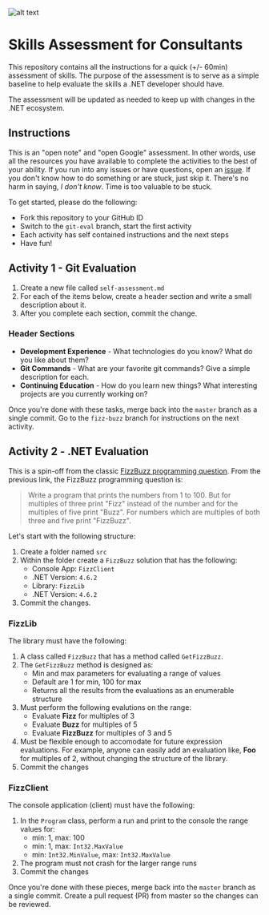 ![alt text](http://lozanotek.com/images/logo.gif "Created by Lozanotek, Inc.") 
# Skills Assessment for Consultants

This repository contains all the instructions for a quick (+/- 60min) assessment of skills. The purpose of the assessment is to serve as a simple baseline to help evaluate the skills a .NET developer should have.

The assessment will be updated as needed to keep up with changes in the .NET ecosystem.

## Instructions
This is an "open note" and "open Google" assessment. In other words, use all the resources you have available to complete the activities to the best of your ability. If you run into any issues or have questions, open an [issue](https://github.com/lozanotek/skills-assessment/issues). If you don't know how to do something or are stuck, just skip it. There's no harm in saying, *I don't know*. Time is too valuable to be stuck.

To get started, please do the following:

* Fork this repository to your GitHub ID
* Switch to the `git-eval` branch, start the first activity
* Each activity has self contained instructions and the next steps
* Have fun!
## Activity 1 - Git Evaluation

1. Create a new file called `self-assessment.md`
2. For each of the items below, create a header section and write a small description about it.
3. After you complete each section, commit the change.

### Header Sections
* **Development Experience** - What technologies do you know? What do you like about them?
* **Git Commands** - What are your favorite git commands? Give a simple description for each.
* **Continuing Education** - How do you learn new things? What interesting projects are you currently working on?

Once you're done with these tasks, merge back into the `master` branch as a single commit. Go to the `fizz-buzz` branch for instructions on the next activity.

## Activity 2 - .NET Evaluation
This is a spin-off from the classic [FizzBuzz programming question](https://blog.codinghorror.com/why-cant-programmers-program). From the previous link, the FizzBuzz programming question is:

> Write a program that prints the numbers from 1 to 100. But for multiples of three print "Fizz" instead of the number and for the multiples of five print "Buzz". For numbers which are multiples of both three and five print "FizzBuzz".

Let's start with the following structure:

1. Create a folder named `src`
2. Within the folder create a `FizzBuzz` solution that has the following:
   * Console App: `FizzClient`
   * .NET Version: `4.6.2`
   * Library: `FizzLib`
   * .NET Version: `4.6.2`
3. Commit the changes.

### FizzLib
The library must have the following:

1. A class called `FizzBuzz` that has a method called `GetFizzBuzz`.
2. The `GetFizzBuzz` method is designed as:
   * Min and max parameters for evaluating a range of values
   * Default are 1 for min, 100 for max
   * Returns all the results from the evaluations as an enumerable structure
3. Must perform the following evalutions on the range:
   * Evaluate **Fizz** for multiples of 3
   * Evaluate **Buzz** for multiples of 5
   * Evaluate **FizzBuzz** for multiples of 3 and 5
4. Must be flexible enough to accomodate for future expression evaluations. For example, anyone can easily add an evaluation like, **Foo** for multiples of 2, without changing the structure of the library.
5. Commit the changes

### FizzClient
The console application (client) must have the following:

1. In the `Program` class, perform a run and print to the console the range values for:
   * min: 1, max: 100
   * min: 1, max: `Int32.MaxValue`
   * min: `Int32.MinValue`, max: `Int32.MaxValue`
2. The program must not crash for the larger range runs
3. Commit the changes

Once you're done with these pieces, merge back into the `master` branch as a single commit. Create a pull request (PR) from master so the changes can be reviewed.